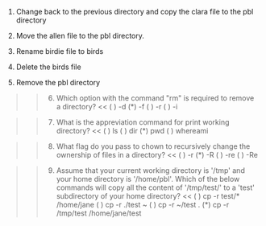 1. Change back to the previous directory and copy the clara file to the pbl directory

2. Move the allen file to the pbl directory. 
  
3. Rename birdie file to birds
  
4. Delete the birds file
  
5. Remove the pbl directory

>> 6. Which option with the command "rm" is required to remove a directory? <<
( ) -d
(*) -f
( ) -r
( ) -i

>>7. What is the appreviation command for print working directory? <<
( ) ls
( ) dir
(*) pwd
( ) whereami
  

>>8. What flag do you pass to chown to recursively change the ownership of files in a directory? <<
( ) -r
(*) -R
( ) -re
( ) -Re

>>9. Assume that your current working directory is '/tmp' and your home directory is '/home/pbl'. Which of the below commands will copy all the content of '/tmp/test/' to a 'test' subdirectory of your home directory? <<
( ) cp -r test/* /home/jane
( ) cp -r ./test ~
( ) cp -r ~/test .
(*) cp -r /tmp/test /home/jane/test

